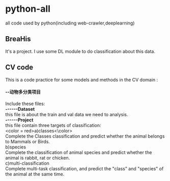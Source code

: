# python-all
all code used by python(including web-crawler,deeplearning)
## BreaHis
It's a project. I use some DL module to do classification about this data.
## CV code
This is a code practice for some models and methods in the CV domain :
#### --动物多分类项目  
Include these files:  
**------Dataset**  
this file is about the train and val data we need to analysis.  
**------Project**  
this file contain three targets of classification:  
<color = red>a)classes<\color>  
Complete the Classes classification and predict whether the animal belongs to Mammals or Birds.   
b)species  
Complete the classification of animal species and predict whether the animal is rabbit, rat or chicken.   
c)multi-classification  
Complete multi-task classification, and predict the "class" and "species" of the animal at the same time.   
